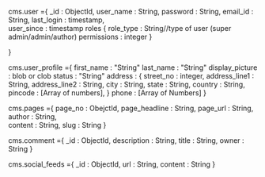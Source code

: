 
cms.user
={
	_id		:	ObjectId,
	user_name	: 	String,
	password	: 	String,
	email_id	:	String,
	last_login	:	timestamp,	
	user_since	:	timestamp
	roles
			{
				role_type	:	String//type of user (super admin/admin/author)
				permissions	:	integer
			}

}	

cms.user_profile
={
	first_name		:	"String"
	last_name		:	"String"
	display_picture	:	blob or clob
	status		:	"String"
	address		:	{
					street_no 	: 	integer,
					address_line1	: 	String,
					address_line2	:	String,
					city		:	String,
					state		:	String,
					country		:	String,
					pincode		:	[Array of numbers],
				}
	phone		:	[Array of Numbers]
}


cms.pages
={
	page_no		:	ObejctId,
	page_headline	:	String,
	page_url	:	String,
	author		:	String,		
	content		:	String,
	slug		:	String
}

cms.comment
={
	_id		:	ObjectId,
	description	:	String,
	title		:	String,
	owner		:	String
}

cms.social_feeds
={
	_id		:	ObjectId,
	url		:	String,
	content		:	String
}

